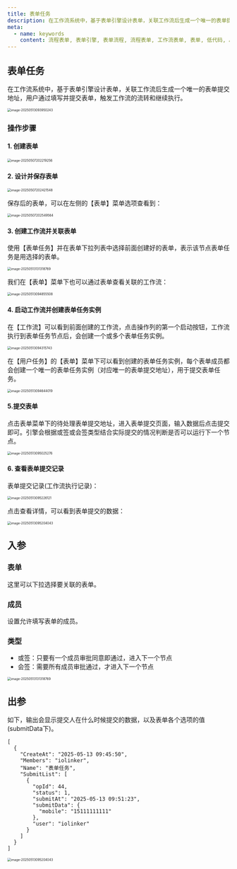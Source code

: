 ```yaml
---
title: 表单任务
description: 在工作流系统中，基于表单引擎设计表单，关联工作流后生成一个唯一的表单提交地址，用户通过填写并提交表单，触发工作流的流转和继续执行。
meta:
  - name: keywords
    content: 流程表单, 表单引擎, 表单流程, 流程表单, 工作流表单, 表单, 低代码, AI工作流, 流程引擎
---
```


## 表单任务

在工作流系统中，基于表单引擎设计表单，关联工作流后生成一个唯一的表单提交地址，用户通过填写并提交表单，触发工作流的流转和继续执行。

<img src="./img/form_task.png" alt="image-20250513093950243" style="zoom:50%;" />

### 操作步骤

#### 1. 创建表单

<img src="./img/create_form.png" alt="image-20250507202219256" style="zoom:50%;" />

#### 2. 设计并保存表单

<img src="./img/save_form.png" alt="image-20250507202421548" style="zoom:50%;" />

保存后的表单，可以在左侧的【表单】菜单选项查看到：

<img src="./img/form_list.png" alt="image-20250507202549564" style="zoom:50%;" />

#### 3. 创建工作流并关联表单

使用【表单任务】并在表单下拉列表中选择前面创建好的表单，表示该节点表单任务是用选择的表单。

<img src="./img/form_task_input.png" alt="image-20250513131318769" style="zoom:50%;" />

我们在【表单】菜单下也可以通过表单查看关联的工作流：

<img src="./img/form_list_with_workflow.png" alt="image-20250513094855508" style="zoom:50%;" />



#### 4. 启动工作流并创建表单任务实例

在【工作流】可以看到前面创建的工作流，点击操作列的第一个启动按钮，工作流执行到表单任务节点后，会创建一个或多个表单任务实例。

<img src="./img/form_task_with_workflow.png" alt="image-20250513094315743" style="zoom:50%;" />

在【用户任务】的【表单】菜单下可以看到创建的表单任务实例，每个表单成员都会创建一个唯一的表单任务实例（对应唯一的表单提交地址），用于提交表单任务。

<img src="./img/form_task_list.png" alt="image-20250513094644019" style="zoom:50%;" />

####  5.提交表单

点击表单菜单下的待处理表单提交地址，进入表单提交页面，输入数据后点击提交即可。引擎会根据或签或会签类型结合实际提交的情况判断是否可以运行下一个节点。

<img src="./img/form_task_inst_url.png" alt="image-20250513095025276" style="zoom:50%;" />

#### 6. 查看表单提交记录

表单提交记录(工作流执行记录)：

<img src="./img/form_task_workflow_execution_list.png" alt="image-20250513095226121" style="zoom:50%;" />

点击查看详情，可以看到表单提交的数据：

<img src="./img/form_task_execution.png" alt="image-20250513095204043" style="zoom:50%;" />



## 入参

### 表单

这里可以下拉选择要关联的表单。

### 成员

设置允许填写表单的成员。

### 类型

- 或签：只要有一个成员审批同意即通过，进入下一个节点
- 会签：需要所有成员审批通过，才进入下一个节点

<img src="./img/form_task_input.png" alt="image-20250513131318769" style="zoom:50%;" />

## 出参

如下，输出会显示提交人在什么时候提交的数据，以及表单各个选项的值(submitData下)。

```
[
  {
    "CreateAt": "2025-05-13 09:45:50",
    "Members": "iolinker",
    "Name": "表单任务",
    "SubmitList": [
      {
        "opId": 44,
        "status": 1,
        "submitAt": "2025-05-13 09:51:23",
        "submitData": {
          "mobile": "15111111111"
        },
        "user": "iolinker"
      }
    ]
  }
]
```

<img src="./img/form_task_execution.png" alt="image-20250513095204043" style="zoom:50%;" />